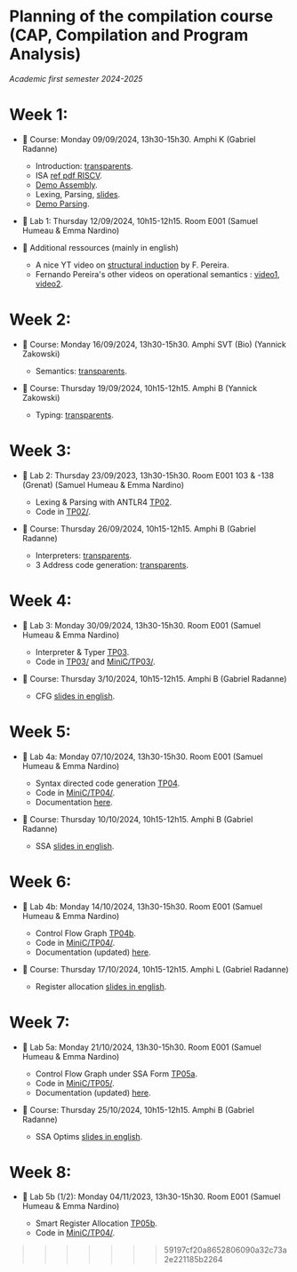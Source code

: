 # Planning of the compilation course (CAP, Compilation and Program Analysis)
_Academic first semester 2024-2025_

# Week 1:

- :book: Course: Monday 09/09/2024, 13h30-15h30. Amphi K (Gabriel Radanne)
  
  * Introduction: [transparents](course/capmif_cours01_intro_et_archi.pdf).
  * ISA [ref pdf RISCV](course/riscv_isa.pdf).
  * [Demo Assembly](course/demo20.s).
  * Lexing, Parsing, [slides](course/capmif_cours02_lexing_parsing.pdf).
  * [Demo Parsing](course/ANTLRExamples.tar.xz).

- :hammer: Lab 1: Thursday 12/09/2024, 10h15-12h15. Room E001 (Samuel
  Humeau & Emma Nardino)

- :rocket: Additional ressources (mainly in english)

  * A nice YT video on [structural induction](https://www.youtube.com/watch?v=2o3EzvfgTiQ) by F. Pereira.
  * Fernando Pereira's other videos on operational semantics : [video1](https://www.youtube.com/watch?v=bOzbRhXvtlY), [video2](https://www.youtube.com/watch?v=aiBKOuM5iEA).

# Week 2:

- :book: Course: Monday 16/09/2024, 13h30-15h30. Amphi SVT (Bio) (Yannick Zakowski)
  
  * Semantics: [transparents](course/capmif_cours_03_semantics.pdf).

- :book: Course: Thursday 19/09/2024, 10h15-12h15. Amphi B (Yannick Zakowski)

  * Typing: [transparents](course/capmif_cours_04_typing.pdf).

# Week 3:

- :hammer: Lab 2: Thursday 23/09/2023, 13h30-15h30. Room E001 103 & -138 (Grenat) (Samuel Humeau & Emma Nardino)

  * Lexing & Parsing with ANTLR4 [TP02](TP02/tp2.pdf).
  * Code in [TP02/](TP02/).

- :book: Course: Thursday 26/09/2024, 10h15-12h15. Amphi B (Gabriel Radanne)

  * Interpreters: [transparents](course/capmif_cours03_interpreters.pdf).
  * 3 Address code generation: [transparents](course/capmif_cours05_3ad_codegen.pdf).

# Week 4:

- :hammer: Lab 3: Monday 30/09/2024, 13h30-15h30. Room E001 (Samuel Humeau & Emma Nardino)

  * Interpreter & Typer [TP03](TP03/tp3.pdf).
  * Code in [TP03/](TP03/) and [MiniC/TP03/](MiniC/TP03/).

- :book: Course: Thursday 3/10/2024, 10h15-12h15. Amphi B (Gabriel Radanne)

  * CFG [slides in english](course/capmif_cours06_irs.pdf).

# Week 5:

- :hammer: Lab 4a: Monday 07/10/2024, 13h30-15h30. Room E001 (Samuel Humeau & Emma Nardino)

  * Syntax directed code generation [TP04](TP04/tp4a.pdf).
  * Code in [MiniC/TP04/](MiniC/TP04/).
  * Documentation [here](docs/html/index.html).

- :book: Course: Thursday 10/10/2024, 10h15-12h15. Amphi B (Gabriel Radanne)

  * SSA [slides in english](course/capmif_cours06a_ssa.pdf).

# Week 6:

- :hammer: Lab 4b: Monday 14/10/2024, 13h30-15h30. Room E001 (Samuel Humeau & Emma Nardino)

  * Control Flow Graph [TP04b](TP04/tp4b.pdf).
  * Code in [MiniC/TP04/](MiniC/TP04/).
  * Documentation (updated) [here](docs/html/index.html).

- :book: Course: Thursday 17/10/2024, 10h15-12h15. Amphi L (Gabriel Radanne)

  * Register allocation [slides in english](course/cap_cours07_regalloc.pdf).

# Week 7:

- :hammer: Lab 5a: Monday 21/10/2024, 13h30-15h30. Room E001 (Samuel Humeau & Emma Nardino)

  * Control Flow Graph under SSA Form [TP05a](TP05/tp5a.pdf).
  * Code in [MiniC/TP05/](MiniC/TP05/).
  * Documentation (updated) [here](docs/html/index.html).

- :book: Course: Thursday 25/10/2024, 10h15-12h15. Amphi B (Gabriel Radanne)

  * SSA Optims [slides in english](course/cap_cours06b_ssa_optim.pdf).

# Week 8:

- :hammer: Lab 5b (1/2): Monday 04/11/2023, 13h30-15h30. Room E001 (Samuel Humeau & Emma Nardino)

    * Smart Register Allocation [TP05b](TP05/tp5b.pdf).
    * Code in [MiniC/TP04/](MiniC/TP05/).
>>>>>>> 59197cf20a8652806090a32c73a2e221185b2264
